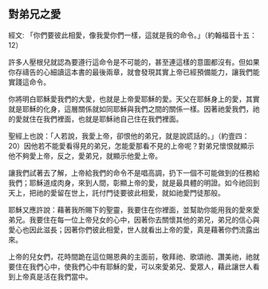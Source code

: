 ## 對弟兄之愛 ##

經文: 「你們要彼此相愛，像我愛你們一樣，這就是我的命令。」（約翰福音十五：12）



許多人壓根兒就認為要遵行這命令是不可能的，甚至連這樣的意圖都沒有。但如果你存禱告的心細讀這本書的最後兩章，就會發現其實上帝已經預備能力，讓我們能實踐這命令。

你將明白耶穌愛我們的大愛，也就是上帝愛耶穌的愛。天父在耶穌身上的愛，其實就是耶穌的化身，這層關係就如同耶穌與我們之間的關係一樣。因著祂愛我們，祂的愛就住在我們裡面，也就是耶穌祂自己住在我們裡面。

聖經上也說：「人若說，我愛上帝，卻恨他的弟兄，就是說謊話的。」（約壹四：20）因他若不能愛看得見的弟兄，怎能愛那看不見的上帝呢？對弟兄懷恨就顯示他不夠愛上帝，反之，愛弟兄，就顯示他愛上帝。

讓我們試著去了解，上帝給我們的命令不是唱高調，扔下一個不可能做到的任務給我們；耶穌道成肉身，來到人間，彰顯上帝的愛，就是最具體的明證。如今祂回到天上，把祂的愛留在世上，託付門徒要彼此相愛，就如祂愛門徒那般。

耶穌又應許說：藉著我所賜下的聖靈，我要住在你裡面，並幫助你能用我的愛來愛弟兄。我要住在每一位上帝兒女的心中，因著你去關懷其他的弟兄，弟兄的信心與愛心也因此滋長；因著你們彼此相愛，世人就看出上帝的愛，真是藉著你們流露出來。

上帝的兒女們，花時間跪在這位賜恩典的主面前，敬拜祂、歌頌祂、讚美祂，祂就要住在我們心中，使我們心中有耶穌的愛，可以來愛弟兄、愛眾人，藉此讓世人看到上帝真是活在我們當中。